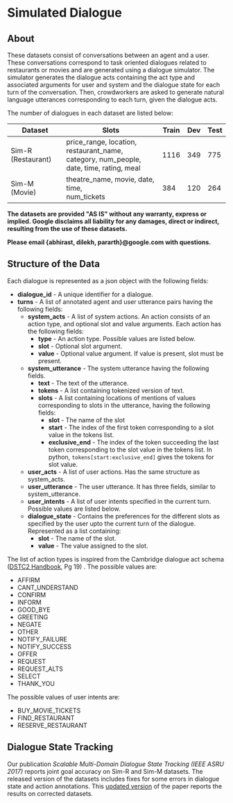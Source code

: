 # Simulated Dialogue

## About

These datasets consist of conversations between an agent and a user. These
conversations correspond to task oriented dialogues related to restaurants or
movies and are generated using a dialogue simulator. The simulator generates the
dialogue acts containing the act type and associated arguments for user and
system and the dialogue state for each turn of the conversation. Then,
crowdworkers are asked to generate natural language utterances corresponding to
each turn, given the dialogue acts.

The number of dialogues in each dataset are listed below:

| Dataset            | Slots                                                                                        | Train | Dev | Test |
| ------------------ | -------------------------------------------------------------------------------------------- | ----- | --- | ---- |
| Sim-R (Restaurant) | price\_range, location, restaurant\_name,<br>category, num\_people, date, time, rating, meal | 1116  | 349 | 775  |
| Sim-M (Movie)      | theatre\_name, movie, date, time,<br>num\_tickets                                            | 384   | 120 | 264  |

**The datasets are provided "AS IS" without any warranty, express or implied.
Google disclaims all liability for any damages, direct or indirect, resulting
from the use of these datasets.**

**Please email {abhirast, dilekh, pararth}@google.com with questions.**

## Structure of the Data

Each dialogue is represented as a json object with the following fields:

*   **dialogue\_id** - A unique identifier for a dialogue.
*   **turns** - A list of annotated agent and user utterance pairs having the
    following fields:
    *   **system\_acts** - A list of system actions. An action consists of an
        action type, and optional slot and value arguments. Each action has the
        following fields:
        *   **type** - An action type. Possible values are listed below.
        *   **slot** - Optional slot argument.
        *   **value** - Optional value argument. If value is present, slot must
            be present.
    *   **system\_utterance** - The system utterance having the following
        fields.
        *   **text** - The text of the utterance.
        *   **tokens** - A list containing tokenized version of text.
        *   **slots** - A list containing locations of mentions of values
            corresponding to slots in the utterance, having the following
            fields:
            *   **slot** - The name of the slot
            *   **start** - The index of the first token corresponding to a slot
                value in the tokens list.
            *   **exclusive\_end** - The index of the token succeeding the last
                token corresponding to the slot value in the tokens list. In
                python, `tokens[start:exclusive_end]` gives the tokens for slot
                value.
    *   **user\_acts** - A list of user actions. Has the same structure as
        system\_acts.
    *   **user\_utterance** - The user utterance. It has three fields, similar
        to system\_utterance.
    *   **user_intents** - A list of user intents specified in the current turn.
        Possible values are listed below.
    *   **dialogue\_state** - Contains the preferences for the different slots
        as specified by the user upto the current turn of the dialogue.
        Represented as a list containing:
        *   **slot** - The name of the slot.
        *   **value** - The value assigned to the slot.

The list of action types is inspired from the Cambridge dialogue act schema
([DSTC2 Handbook](http://camdial.org/~mh521/dstc/downloads/handbook.pdf), Pg 19)
. The possible values are:

*   AFFIRM
*   CANT\_UNDERSTAND
*   CONFIRM
*   INFORM
*   GOOD\_BYE
*   GREETING
*   NEGATE
*   OTHER
*   NOTIFY\_FAILURE
*   NOTIFY\_SUCCESS
*   OFFER
*   REQUEST
*   REQUEST\_ALTS
*   SELECT
*   THANK\_YOU

The possible values of user intents are:

*   BUY\_MOVIE\_TICKETS
*   FIND\_RESTAURANT
*   RESERVE\_RESTAURANT

## Dialogue State Tracking

Our publication *Scalable Multi-Domain Dialogue State Tracking (IEEE ASRU 2017)*
reports joint goal accuracy on Sim-R and Sim-M datasets. The released version of
the datasets includes fixes for some errors in dialogue state and action
annotations. This [updated version](https://arxiv.org/abs/1712.10224) of the
paper reports the results on corrected datasets.
